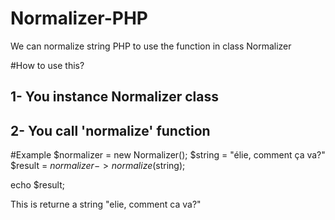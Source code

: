 # Normalizer-PHP
We can normalize string PHP to use the function in class Normalizer

#How to use this?
## 1- You instance Normalizer class
## 2- You call 'normalize' function

#Example
$normalizer = new Normalizer();
$string = "élie, comment ça va?"
$result = $normalizer->normalize($string);

echo $result;

This is returne a string "elie, comment ca va?"

